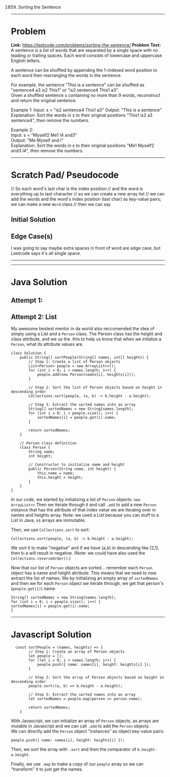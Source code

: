 1859. Sorting the Sentence
---

# Problem

**Link:** https://leetcode.com/problems/sorting-the-sentence/
**Problem Text:**    
A sentence is a list of words that are separated by a single space with no leading or trailing spaces. Each word consists of lowercase and uppercase English letters.  

A sentence can be shuffled by appending the 1-indexed word position to each word then rearranging the words in the sentence.  

For example, the sentence "This is a sentence" can be shuffled as "sentence4 a3 is2 This1" or "is2 sentence4 This1 a3".  
Given a shuffled sentence s containing no more than 9 words, reconstruct and return the original sentence.  

 
Example 1:
Input: s = "is2 sentence4 This1 a3"
Output: "This is a sentence"
Explanation: Sort the words in s to their original positions "This1 is2 a3 sentence4", then remove the numbers.  

Example 2:  
Input: s = "Myself2 Me1 I4 and3"  
Output: "Me Myself and I"  
Explanation: Sort the words in s to their original positions "Me1 Myself2 and3 I4", then remove the numbers.  

---

# Scratch Pad/ Pseudocode

// So each word's last char is the index position
// and the word is everything up to last character
// so we can create a new array list 
// we can add the words and the word's index position (last char) as key-value pairs;
we can make a new `Word` class 
// then we can say 


## Initial Solution


## Edge Case(s)
I was going to say maybe extra spaces in front of word are edge case, but Leetcode says it's all single space. 

--- 

---

# Java Solution

## Attempt 1: 


## Attempt 2: List

My awesome bestest mentor in da world also reccomended the idea of simply using a List and a `Person` class.
The Person class has the height and class attribute, and we us the .this to help us know that when we initalize a `Person`, what its attribute values are.

```
class Solution {
    public String[] sortPeople(String[] names, int[] heights) {
        // Step 1: Create a list of Person objects
        List<Person> people = new ArrayList<>();
        for (int i = 0; i < names.length; i++) {
            people.add(new Person(names[i], heights[i]));
        }

        // Step 2: Sort the list of Person objects based on height in descending order
        Collections.sort(people, (a, b) -> b.height - a.height);

        // Step 3: Extract the sorted names into an array
        String[] sortedNames = new String[names.length];
        for (int i = 0; i < people.size(); i++) {
            sortedNames[i] = people.get(i).name;
        }

        return sortedNames;
    }

    // Person class definition
    class Person {
        String name;
        int height;

        // Constructor to initialize name and height
        public Person(String name, int height) {
            this.name = name;
            this.height = height;
        }
    }
}
```

In our code, we started by initializing a list of `Person` objects: `new ArrayList<>`
Then we iterate through it and call `.add` to add a new `Person` instance that has the attribute of that index value we are iteratng over in names and heights array. 
Note: we used a List because you can stuff to a List in Java, vs arrays are immutable. 

Then, we use `Collections.sort` to sort:  
```
Collections.sort(people, (a, b) -> b.height - a.height);
```
We sort it to make "negative" and if we have (a,b) in descending like (2,1), then b-a will result in negative. (Note: we could have also used the `Collections.reverseOrder()`.)  

Now that our list of `Person` objects are sorted... remember each `Person` object has a name and height attribute. This means that we need to now extract the list of names. 
We by initializing an empty array of `sortedNames` and then we for each `Person` object we iterate through, we get that person's (`people.get(i)`) name. 

```
String[] sortedNames = new String[names.length];
for (int i = 0; i < people.size(); i++) {
sortedNames[i] = people.get(i).name;
}
```

---

# Javascript Solution
```
  const sortPeople = (names, heights) => {
        // Step 1: Create an array of Person objects
        let people = [];
        for (let i = 0; i < names.length; i++) {
            people.push({ name: names[i], height: heights[i] });
        }

        // Step 2: Sort the array of Person objects based on height in descending order
        people.sort((a, b) => b.height - a.height);

        // Step 3: Extract the sorted names into an array
        let sortedNames = people.map(person => person.name);

        return sortedNames;
    }
```

With Javascript, we can initialize an array of `Person` objects, as arrays are mutable in Javascript and we can call `.add` to add the `Person` objects.  
We can directly add the `Person` object "instances" as object key-value pairs:

```
people.push({ name: names[i], height: heights[i] });
```

Then, we sort the array with `.sort` and then the comparator of `b.height- a.height`. 

Finally, we use `.map` to make a copy of our `people` array so we can "transform" it to just get the names. 

